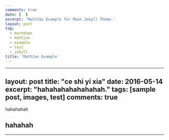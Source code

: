 ```yaml
---
comments: true
date: {  }
excerpt: 'MathJax Example for Moon Jekyll Theme.'
layout: post
tag:
  - markdown
  - mathjax
  - example
  - test
  - jekyll
title: 'MathJax Example'
---
```

---
layout: post
title: "ce shi yi xia"
date: 2016-05-14
excerpt: "hahahahahahahahah."
tags: [sample post, images, test]
comments: true
---
hahahahah
## hahahah
***